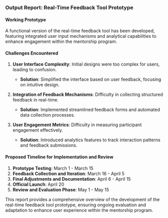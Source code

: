 

### Output Report: Real-Time Feedback Tool Prototype

#### Working Prototype
A functional version of the real-time feedback tool has been developed, featuring integrated user input mechanisms and analytical capabilities to enhance engagement within the mentorship program.

#### Challenges Encountered
1. **User Interface Complexity**: Initial designs were too complex for users, leading to confusion.
   - **Solution**: Simplified the interface based on user feedback, focusing on intuitive design.
   
2. **Integration of Feedback Mechanisms**: Difficulty in collecting structured feedback in real-time.
   - **Solution**: Implemented streamlined feedback forms and automated data collection processes.

3. **User Engagement Metrics**: Difficulty in measuring participant engagement effectively.
   - **Solution**: Introduced analytics features to track interaction patterns and feedback submissions.

#### Proposed Timeline for Implementation and Review
1. **Prototype Testing**: March 1 - March 15
2. **Feedback Collection and Iteration**: March 16 - April 5
3. **Final Adjustments and Documentation**: April 6 - April 15
4. **Official Launch**: April 20
5. **Review and Evaluation Phase**: May 1 - May 15

This report provides a comprehensive overview of the development of the real-time feedback tool prototype, ensuring ongoing evaluation and adaptation to enhance user experience within the mentorship program.